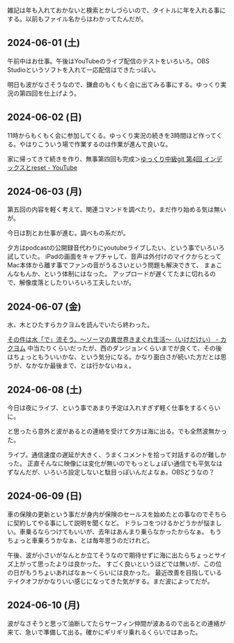 雑記は年も入れておかないと検索とかしづらいので、タイトルに年を入れる事にする。以前もファイル名からはわかってたんだが。

## 2024-06-01 (土)

午前中はお仕事。午後はYouTubeのライブ配信のテストをいろいろ。OBS Studioというソフトを入れて一応配信はできたっぽい。

明日も波がなさそうなので、鎌倉のもくもく会に出てみる事にする。ゆっくり実況の第四回を仕上げよう。

## 2024-06-02 (日)

11時からもくもく会に参加してくる。ゆっくり実況の続きを3時間ほど作ってくる。やはりこういう場で作業するのは作業が進んで良いな。

家に帰ってきて続きを作り、無事第四回も完成＞[ゆっくり中級git 第4回 インデックスとreset - YouTube](https://www.youtube.com/watch?v=Ju1cQzCzaB8&list=PLxenskds9g0A5V8vJ0QrKHGaCDpN97hOy&index=5)

## 2024-06-03 (月)

第五回の内容を軽く考えて、関連コマンドを調べたり。まだ作り始める気は無いが。

今日は割とお仕事が進む。調べもの系だが。

夕方はpodcastの公開録音代わりにyoutubeライブしたい、という事でいろいろ試していた。
iPadの画面をキャプチャして、音声は外付けのマイクからとってMac本体から離す事でファンの音がうるさいという問題も解決できて、
まぁこんなもんか、という体制にはなった。
アップロードが遅くてたまに切れるので、解像度落としたりいろいろ工夫したいが。

## 2024-06-07 (金)

水、木とひたすらカクヨムを読んでいたら終わった。

[その件は水「で」流そう。～ソーマの異世界きまぐれ生活～（いけだけい） - カクヨム](https://kakuyomu.jp/works/16816927860581917949)
中当たりくらいだったが、西のダンジョンくらいまでが良くて、その後はちょっともういいかな、という気分になる。かなり面白さが続いた方だとは思うが、なかなか最後まで、とは行かないねぇ。

## 2024-06-08 (土)

今日は夜にライブ、という事であまり予定は入れすぎず軽く仕事をするくらいに。

と思ったら意外と波があるとの連絡を受けて夕方は海に出る。でも全然波無かった。

ライブ。通信速度の遅延が大きく、うまくコメントを拾って対話するのが難しかった。
正直そんなに映像には変化が無いのでもっとしょぼい通信でも平気なはずなんだが、いろいろ設定しないと駄目っぽいんだよなぁ。OBSどうなの？

## 2024-06-09 (日)

車の保険の更新という事だが身内が保険のセールスを始めたとの事なのでそちらに契約してやる事にして説明を聞くなど。
ドラレコをつけるかどうかが悩ましい。車乗るならつけてもいいが、去年はあんまり乗らなかったからなぁ。
もうちょっと車乗ろうかなぁ、とは毎年思うのだけれど。

午後、波が小さいがなんとか立てそうなので期待せずに海に出たらちょっとサイズ上がって思ったよりは良かった。
すごく良いというほどでは無いが、この位の日がもうちょいあればなぁ〜くらいには良かった。
最近改善を目指しているテイクオフがかなりいい感じになってきた気がする。まだ波によってだが。

## 2024-06-10 (月)

波がなさそうと思って油断してたらサーフィン仲間が波あるので出るとの連絡が来て、急いで準備して出る。確かにギリギリ乗れるくらいではあった。